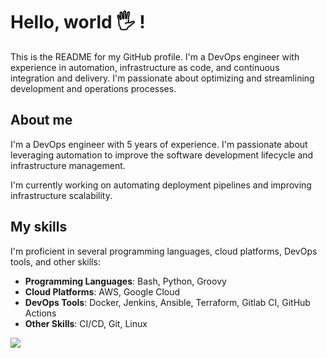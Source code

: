 # Hello, world 🖐️ !

This is the README for my GitHub profile. I'm a DevOps engineer with experience
in automation, infrastructure as code, and continuous integration and delivery.
I'm passionate about optimizing and streamlining development and operations
processes.

## About me

I'm a DevOps engineer with 5 years of experience. I'm passionate about
leveraging automation to improve the software development lifecycle and
infrastructure management.

I'm currently working on automating deployment pipelines and improving
infrastructure scalability.

## My skills

I'm proficient in several programming languages, cloud platforms, DevOps tools,
and other skills:

- **Programming Languages**: Bash, Python, Groovy
- **Cloud Platforms**: AWS, Google Cloud
- **DevOps Tools**: Docker, Jenkins, Ansible, Terraform, Gitlab CI, GitHub Actions
- **Other Skills**: CI/CD, Git, Linux

![](https://komarev.com/ghpvc/?username=iddqd)
